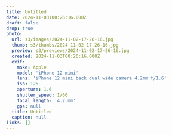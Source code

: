 ```yaml
---
title: Untitled
date: 2024-11-03T00:26:16.000Z
draft: false
drop: true
photo:
  url: s3/images/2024-11-02-17-26-16.jpg
  thumb: s3/thumbs/2024-11-02-17-26-16.jpg
  preview: s3/previews/2024-11-02-17-26-16.jpg
  created: 2024-11-03T00:26:16.000Z
  exif:
    make: Apple
    model: 'iPhone 12 mini'
    lens: 'iPhone 12 mini back dual wide camera 4.2mm f/1.6'
    iso: 125
    aperture: 1.6
    shutter_speed: 1/60
    focal_length: '4.2 mm'
    gps: null
  title: Untitled
  caption: null
links: []
---
```


